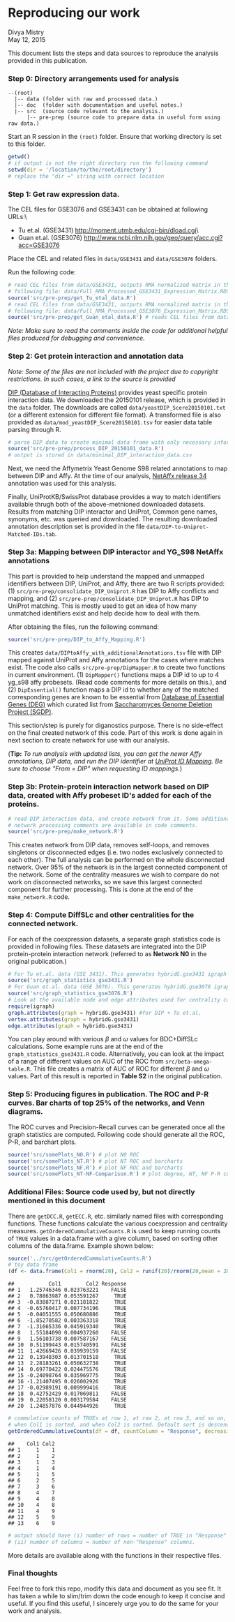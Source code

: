 # Reproducing our work
Divya Mistry  
May 12, 2015  

This document lists the steps and data sources to reproduce the analysis provided in this publication. 
<!-- The document is provided as-is under MIT license. Feel free to reuse as you please, and we'd appreciate proper credit for the work. -->

### Step 0: Directory arrangements used for analysis

```
--(root)
  |-- data (folder with raw and processed data.)
  |-- doc  (folder with documentation and useful notes.)
  |-- src  (source code relevant to the analysis.)
      |-- pre-prep (source code to prepare data in useful form using raw data.)
```

Start an R session in the `(root)` folder. Ensure that working directory is set to this folder.


```r
getwd()
# if output is not the right directory run the following command
setwd(dir = '/location/to/the/root/directory')
# replace the "dir =" string with correct location
```

### Step 1: Get raw expression data.
The CEL files for GSE3076 and GSE3431 can be obtained at following URLs:\
- Tu et.al. (GSE3431) <http://moment.utmb.edu/cgi-bin/dload.cgi>\
- Guan et.al. (GSE3076) <http://www.ncbi.nlm.nih.gov/geo/query/acc.cgi?acc=GSE3076>

Place the CEL and related files in `data/GSE3431` and `data/GSE3076` folders.

Run the following code:


```r
# read CEL files from data/GSE3431, outputs RMA normalized matrix in the
# following file: data/Full_RMA_Processed_GSE3431_Expression_Matrix.RDS
source('src/pre-prep/get_Tu_etal_data.R')
# read CEL files from data/GSE3431, outputs RMA normalized matrix in the
# following file: data/Full_RMA_Processed_GSE3076_Expression_Matrix.RDS
source('src/pre-prep/get_Guan_etal_data.R') # reads CEL files from data/GSE3076
```

*Note: Make sure to read the comments inside the code for additional helpful files produced for debugging and convenience.*

### Step 2: Get protein interaction and annotation data

*Note: Some of the files are not included with the project due to copyright restrictions. In such cases, a link to the source is provided*

[DIP (Database of Interacting Proteins)](http://dip.doe-mbi.ucla.edu/dip/Download.cgi) provides yeast specific protein interaction data. We downloaded the 20150101 release, which is provided in the `data` folder. The downloads are called `data/yeastDIP_Scere20150101.txt` (or a different extension for different file format). A transformed file is also provided as `data/mod_yeastDIP_Scere20150101.tsv` for easier data table parsing through R.


```r
# parse DIP data to create minimal data frame with only necessary information
source('src/pre-prep/process_DIP_20150101_data.R')
# output is stored in data/minimal_DIP_interaction_data.csv
```


Next, we need the Affymetrix Yeast Genome S98 related annotations to map between DIP and Affy. At the time of our analysis, [NetAffx release 34](http://www.affymetrix.com/Auth/analysis/downloads/na34/ivt/YG_S98.na34.annot.csv.zip) annotation was used for this analysis.

Finally, UniProtKB/SwissProt database provides a way to match identifiers available thrugh both of the above-metnioned downloaded datasets. Results from matching DIP interactor and UniProt, Common gene names, synonyms, etc. was queried and downloaded. The resulting downloaded annotation description set is provided in the file `data/DIP-to-Uniprot-Matched-IDs.tab`. 

### Step 3a: Mapping between DIP interactor and YG_S98 NetAffx annotations

This part is provided to help understand the mapped and unmapped identifiers between DIP, UniProt, and Affy, there are two R scripts provided: (1) `src/pre-prep/consolidate_DIP_Uniprot.R` has DIP to Affy conflicts and mapping, and (2) `src/pre-prep/consolidate_DIP_Uniprot.R` has DIP to UniProt matching. This is mostly used to get an idea of how many unmatched identifiers exist and help decide how to deal with them.

After obtaining the files, run the following command:

```r
source('src/pre-prep/DIP_to_Affy_Mapping.R')
```

This creates `data/DIPtoAffy_with_additionalAnnotations.tsv` file with DIP mapped against UniProt and Affy annotations for the cases where matches exist. The code also calls `src/pre-prep/DipMapper.R` to create two functions in current environment. (1) `DipMapper()` functions maps a DIP id to up to 4 yg\_s98 affy probesets. (Read code comments for more details on this.), and (2) `DipEssential()` function maps a DIP id to whether any of the matched corresponding genes are known to be essential from [Database of Essential Genes (DEG)](http://tubic.tju.edu.cn/deg/show.php?selfield=ac&term=DEG2001&page=1&db=e) which curated list from [Saccharomyces Genome Deletion Project (SGDP)](http://www-sequence.stanford.edu/group/yeast_deletion_project/).

This section/step is purely for diganostics purpose. There is no side-effect on the final created network of this code. Part of this work is done again in next section to create network for use with our analysis.

(**Tip:** _To run analysis with updated lists, you can get the newer Affy annotations, DIP data, and run the DIP identifier at [UniProt ID Mapping](http://www.uniprot.org/uploadlists/). Be sure to choose "From = DIP" when requesting ID mappings._)

### Step 3b: Protein-protein interaction network based on DIP data, created with Affy probeset ID's added for each of the proteins.


```r
# read DIP interaction data, and create network from it. Some additional
# network processing comments are available in code comments.
source('src/pre-prep/make_network.R')
```

This creates network from DIP data, removes self-loops, and removes singletons or disconnected edges (i.e. two nodes exclusively connected to each other). The full analysis can be performed on the whole disconnected network. Over 95% of the network is in the largest connected component of the network. Some of the centrality measures we wish to compare do not work on disconnected networks, so we save this largest connected component for further processing. This is done at the end of the `make_network.R` code.

### Step 4: Compute DiffSLc and other centralities for the connected network.

For each of the coexpression datasets, a separate graph statistics code is provided in following files. These datasets are integrated into the DIP protein-protein interaction network (referred to as **Network N0** in the original publication.)


```r
# For Tu et.al. data (GSE 3431). This generates hybridG.gse3431 igraph network
source('src/graph_statistics_gse3431.R')
# For Guan et.al. data (GSE 3076). This generates hybridG.gse3076 igraph network
source('src/graph_statistics_gse3076.R')
# Look at the available node and edge attributes used for centrality calculations
require(igraph)
graph.attributes(graph = hybridG.gse3431) #for DIP + Tu et.al.
vertex.attributes(graph = hybridG.gse3431)
edge.attributes(graph = hybridG.gse3431)
```

You can play around with various $\beta$ and $\omega$ values for BDC+DiffSLc calculations. Some example runs are at the end of the `graph_statistics_gse3431.R` code. Alternatively, you can look at the impact of a range of different values on AUC of the ROC from `src/beta-omega-table.R`. This file creates a matrix of AUC of ROC for different $\beta$ and $\omega$ values. Part of this result is reported in **Table S2** in the original publication.

### Step 5: Producing figures in publication. The ROC and P-R curves. Bar charts of top 25% of the networks, and Venn diagrams.

The ROC curves and Precision-Recall curves can be generated once all the graph statistics are computed. Following code should generate all the ROC, P-R, and barchart plots.


```r
source('src/somePlots_N0.R') # plot N0 ROC
source('src/somePlots_NT.R') # plot NT ROC and barcharts
source('src/somePlots_NF.R') # plot NF ROC and barcharts
source('src/somePlots_NT-NF-Comparison.R') # plot degree, NT, NF P-R curve
```

### Additional Files: Source code used by, but not directly mentioned in this document
There are `getDCC.R`, `getECC.R`, etc. similarly named files with corresponding functions. These functions calculate the various coexpression and centrality measures. `getOrderedCummulativeCounts.R` is used to keep running counts of `TRUE` values in a data.frame with a give column, based on sorting other columns of the data.frame. Example shown below:


```r
source('../src/getOrderedCummulativeCounts.R')
# toy data frame
(df <- data.frame(Col1 = rnorm(20), Col2 = runif(20)/rnorm(20,mean = 20), Response = (sample(2000,20) > 1000)))
```

```
##           Col1        Col2 Response
## 1   1.25746346 0.023763221    FALSE
## 2   0.78863987 0.053591267     TRUE
## 3  -0.83887271 0.021181822     TRUE
## 4  -0.65760417 0.007734196     TRUE
## 5  -0.04051555 0.050680886     TRUE
## 6  -1.85270582 0.003363318     TRUE
## 7  -1.31665336 0.045919340     TRUE
## 8   1.55184090 0.004937260    FALSE
## 9   1.56103738 0.007587167    FALSE
## 10  0.51199443 0.015740591    FALSE
## 11  1.42669426 0.039939159    FALSE
## 12  0.13948303 0.013701518     TRUE
## 13  2.28183261 0.050632738     TRUE
## 14  0.69770422 0.024475576     TRUE
## 15 -0.24098764 0.035969775     TRUE
## 16 -1.21407495 0.026002926     TRUE
## 17 -0.02989191 0.009999416     TRUE
## 18  0.42752429 0.017069811    FALSE
## 19  0.22058120 0.003179584    FALSE
## 20  1.24857876 0.044944926     TRUE
```

```r
# cummulative counts of TRUEs at row 1, at row 2, at row 3, and so on,
# when Col1 is sorted, and when Col2 is sorted. Default sort is descending.
getOrderedCummulativeCounts(df = df, countColumn = "Response", decreasing = T)
```

```
##    Col1 Col2
## 1     1    1
## 2     1    2
## 3     1    3
## 4     1    4
## 5     1    5
## 6     2    5
## 7     3    6
## 8     4    7
## 9     4    8
## 10    4    8
## 11    4    9
## 12    5    9
## 13    6    9
```

```r
# output should have (i) number of rows = number of TRUE in "Response" column, and 
# (ii) number of columns = number of non-"Response" columns.
```

More details are available along with the functions in their respective files.

### Final thoughts
Feel free to fork this repo, modify this data and document as you see fit. It has taken a while to slim/trim down the code enough to keep it concise and useful. If you find this useful, I sincerely urge you to do the same for your work and analysis.
